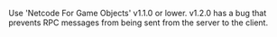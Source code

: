 Use 'Netcode For Game Objects' v1.1.0 or lower.
v1.2.0 has a bug that prevents RPC messages from being sent from the server to the client.